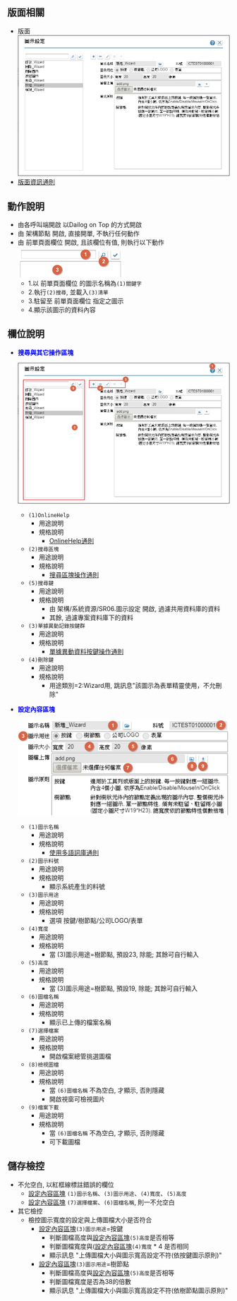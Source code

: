 ## <div id="layout">版面相關</div>
* 版面</br>
    ![pic][image_icon]
* [版面資訊通則][link_ruleother1]
		
## <div id="form-action">動作說明</div>
* 由各呼叫端開啟 以Dailog on Top 的方式開啟		
* 由 架構節點 開啟, 直接開單, 不執行任何動作		
* 由 前單頁面欄位 開啟, 且該欄位有值, 則執行以下動作</br>
    ![pic][image_action1]
    * 1.以 前單頁面欄位 的圖示名稱為`(1)關鍵字`
	* 2.執行`(2)搜尋`, 並載入`(3)清單`
	* 3.駐留至 前單頁面欄位 指定之圖示
	* 4.顯示該圖示的資料內容	    

## <div id="object-desc">欄位說明</div>
* <p id="fieldbreak1" style="color:blue;font-weight:bold">搜尋與其它操作區塊</p>

    ![pic][image_fieldbreak1]
    * `(1)OnlineHelp`
        * 用途說明
        * 規格說明
            * [OnlineHelp通則][link_ruleother2]
    * `(2)搜尋區塊`
        * 用途說明
        * 規格說明
            * [搜尋區塊操作通則][link_rulebutton1]
    * `(5)搜尋鍵`
        * 用途說明
        * 規格說明
            * 由 架構/系統資源/SR06.圖示設定 開啟, 過濾共用資料庫的資料
            * 其餘, 過濾專案資料庫下的資料
    * `(3)單據異動記錄按鍵群`
        * 用途說明
        * 規格說明
            * [單據異動資料按鍵操作通則][link_rulebutton2]
    * `(4)刪除鍵`
        * 用途說明
        * 規格說明    
            * 用途類別=2:Wizard用, 跳訊息"該圖示為表單精靈使用，不允刪除"
* <p id="fieldbreak2" style="color:blue;font-weight:bold">設定內容區塊</p>

    ![pic][image_fieldbreak2]
    * `(1)圖示名稱`
        * 用途說明
        * 規格說明
            * [使用多語詞庫通則][link_ruledialog2]
    * `(2)圖示料號`
        * 用途說明
        * 規格說明
            * 顯示系統產生的料號
    * `(3)圖示用途`
        * 用途說明
        * 規格說明
            * 選項 按鍵/樹節點/公司LOGO/表單    
    * `(4)寬度`
        * 用途說明
        * 規格說明
            * 當 (3)圖示用途=樹節點, 預設23, 除能; 其餘可自行輸入
    * `(5)高度`
        * 用途說明
        * 規格說明
            * 當 (3)圖示用途=樹節點, 預設19, 除能; 其餘可自行輸入
    * `(6)圖檔名稱`
        * 用途說明
        * 規格說明
            * 顯示已上傳的檔案名稱
    * `(7)選擇檔案`
        * 用途說明
        * 規格說明
            * 開啟檔案總管挑選圖檔
    * `(8)檢視圖檔`
        * 用途說明
        * 規格說明
            * 當 `(6)圖檔名稱` 不為空白, 才顯示, 否則隱藏
            * 開啟視窗可檢視圖片
    * `(9)檔案下載`
        * 用途說明
        * 規格說明
            * 當 `(6)圖檔名稱` 不為空白, 才顯示, 否則隱藏
            * 可下載圖檔

## <div id="save-action">儲存檢控</div>
* 不允空白, 以紅框線標註錯誤的欄位
    * [設定內容區塊][link_fieldbreak2] `(1)圖示名稱`、`(3)圖示用途`、`(4)寬度`、`(5)高度`
    * [設定內容區塊][link_fieldbreak2] `(7)選擇檔案`、`(6)圖檔名稱`, 則一不允空白
* 其它檢控
    * 檢控圖示寬度的設定與上傳圖檔大小是否符合
        * [設定內容區塊][link_fieldbreak2]`(3)圖示用途`=按鍵
            * 判斷圖檔高度與[設定內容區塊][link_fieldbreak2]`(5)高度`是否相等
            * 判斷圖檔寬度與([設定內容區塊][link_fieldbreak2]`(4)寬度` * 4 是否相同
            * 顯示訊息 "上傳圖檔大小與圖示寬高設定不符(依按鍵圖示原則)"
        * [設定內容區塊][link_fieldbreak2]`(3)圖示用途`=樹節點
            * 判斷圖檔高度與[設定內容區塊][link_fieldbreak2]`(5)高度`是否相等
            * 判斷圖檔寬度是否為38的倍數
            * 顯示訊息 "上傳圖檔大小與圖示寬高設定不符(依樹節點圖示原則)"

<!-- 圖片 -->
[image_icon]:attachment/Icon.png
[image_action1]:attachment/action1.png
[image_fieldbreak1]:attachment/fieldbreak1.png
[image_fieldbreak2]:attachment/fieldbreak2.png

<!-- 超連結 -->
[link_fieldbreak2]:#fieldbreak2 "設定內容區塊"
[link_ruleother1]:../RulesOther/README#ruleother1 "共用通則_其它/版面資訊通則"
[link_ruleother2]:../RulesOther/README#ruleother2 "共用通則_其它/OnlineHelp通則"
[link_rulebutton1]:../RulesButton/README#rulebutton1 "共用通則_操作按鍵/搜尋區塊操作通則"
[link_rulebutton2]:../RulesButton/README#rulebutton2 "共用通則_操作按鍵/單據異動資料按鍵操作通則"
[link_ruledialog2]:../RulesDialog/README#ruledialog2 "共用通則_開啟單據/使用多語詞庫通則"


